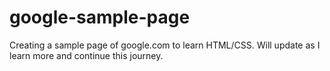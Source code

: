 # google-sample-page
Creating a sample page of google.com to learn HTML/CSS. Will update as I learn more and continue this journey.
